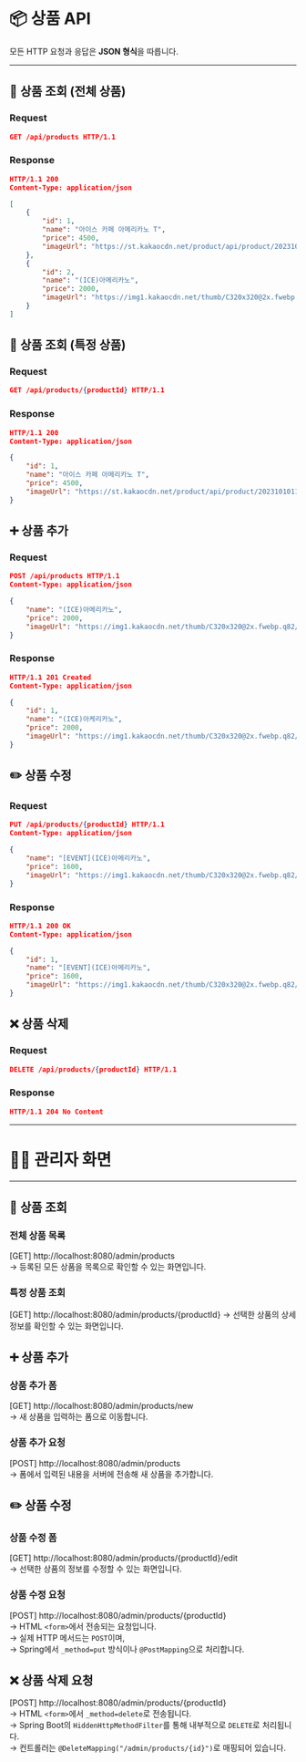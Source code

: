 # 📦 상품 API

모든 HTTP 요청과 응답은 **JSON 형식**을 따릅니다.

---

## 🔎 상품 조회 (전체 상품)
### Request
```json
GET /api/products HTTP/1.1
```
### Response
```json
HTTP/1.1 200
Content-Type: application/json

[
    {
        "id": 1,
        "name": "아이스 카페 아메리카노 T",
        "price": 4500,
        "imageUrl": "https://st.kakaocdn.net/product/api/product/20231010111814_9a667f9eccc943648797925498bdd8a3.jpg"
    },
    {
        "id": 2,
        "name": "(ICE)아메리카노",
        "price": 2000,
        "imageUrl": "https://img1.kakaocdn.net/thumb/C320x320@2x.fwebp.q82/?fname=https%3A%2F%2Fst.kakaocdn.net%2Fproduct%2Fgift%2Fproduct%2F20220622112804_d176787353ab48c690936557eefad11c.jpg"
    }
]
```

## 🔎 상품 조회 (특정 상품)
### Request
```json
GET /api/products/{productId} HTTP/1.1
```
### Response
```json
HTTP/1.1 200
Content-Type: application/json

{
    "id": 1,
    "name": "아이스 카페 아메리카노 T",
    "price": 4500,
    "imageUrl": "https://st.kakaocdn.net/product/api/product/20231010111814_9a667f9eccc943648797925498bdd8a3.jpg"
}
```

## ➕ 상품 추가
### Request
```json
POST /api/products HTTP/1.1
Content-Type: application/json

{
    "name": "(ICE)아메리카노",
    "price": 2000,
    "imageUrl": "https://img1.kakaocdn.net/thumb/C320x320@2x.fwebp.q82/?fname=https%3A%2F%2Fst.kakaocdn.net%2Fproduct%2Fgift%2Fproduct%2F20220622112804_d176787353ab48c690936557eefad11c.jpg"
}
```
### Response
```json
HTTP/1.1 201 Created
Content-Type: application/json

{
    "id": 1,
    "name": "(ICE)아케리카노",
    "price": 2000,
    "imageUrl": "https://img1.kakaocdn.net/thumb/C320x320@2x.fwebp.q82/?fname=https%3A%2F%2Fst.kakaocdn.net%2Fproduct%2Fgift%2Fproduct%2F20220622112804_d176787353ab48c690936557eefad11c.jpg"
}
```

## ✏️ 상품 수정
### Request
```json
PUT /api/products/{productId} HTTP/1.1
Content-Type: application/json

{
    "name": "[EVENT](ICE)아메리카노",
    "price": 1600,
    "imageUrl": "https://img1.kakaocdn.net/thumb/C320x320@2x.fwebp.q82/?fname=https%3A%2F%2Fst.kakaocdn.net%2Fproduct%2Fgift%2Fproduct%2F20250515110714_9664acdff2b84e4e806c4d7d55dd8de0.jpg"
}
```
### Response
```json
HTTP/1.1 200 OK
Content-Type: application/json

{
    "id": 1,
    "name": "[EVENT](ICE)아메리카노",
    "price": 1600,
    "imageUrl": "https://img1.kakaocdn.net/thumb/C320x320@2x.fwebp.q82/?fname=https%3A%2F%2Fst.kakaocdn.net%2Fproduct%2Fgift%2Fproduct%2F20250515110714_9664acdff2b84e4e806c4d7d55dd8de0.jpg"
}
```

## ❌ 상품 삭제
### Request
```json
DELETE /api/products/{productId} HTTP/1.1
```
### Response
```json
HTTP/1.1 204 No Content
```

---

# 🧑‍💻 관리자 화면

---

## 🔎 상품 조회
### 전체 상품 목록
[GET] http://localhost:8080/admin/products  
→ 등록된 모든 상품을 목록으로 확인할 수 있는 화면입니다.

### 특정 상품 조회
[GET] http://localhost:8080/admin/products/{productId}
→ 선택한 상품의 상세 정보를 확인할 수 있는 화면입니다.

## ➕ 상품 추가
### 상품 추가 폼
[GET] http://localhost:8080/admin/products/new  
→ 새 상품을 입력하는 폼으로 이동합니다.

### 상품 추가 요청
[POST] http://localhost:8080/admin/products  
→ 폼에서 입력된 내용을 서버에 전송해 새 상품을 추가합니다.

## ✏️ 상품 수정
### 상품 수정 폼
[GET] http://localhost:8080/admin/products/{productId}/edit  
→ 선택한 상품의 정보를 수정할 수 있는 화면입니다.

### 상품 수정 요청
[POST] http://localhost:8080/admin/products/{productId}  
→ HTML `<form>`에서 전송되는 요청입니다.  
→ 실제 HTTP 메서드는 `POST`이며,  
→ Spring에서 `_method=put` 방식이나 `@PostMapping`으로 처리합니다.

## ❌ 상품 삭제 요청
[POST] http://localhost:8080/admin/products/{productId}  
→ HTML `<form>`에서 `_method=delete`로 전송됩니다.  
→ Spring Boot의 `HiddenHttpMethodFilter`를 통해 내부적으로 `DELETE`로 처리됩니다.  
→ 컨트롤러는 `@DeleteMapping("/admin/products/{id}")`로 매핑되어 있습니다.
